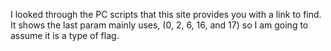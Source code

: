 I looked through the PC scripts that this site provides you with a link to find. It shows the last param mainly uses, (0, 2, 6, 16, and 17) so I am going to assume it is a type of flag. 